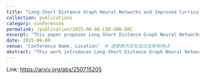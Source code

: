 ```yaml
---
title: "Long-Short Distance Graph Neural Networks and Improved Curriculum Learning for Emotion Recognition in Conversation"
collection: publications
category: conferences
permalink: /publication/2025-06-08-LSD-GNN-ERC
excerpt: "This paper proposes Long-Short Distance Graph Neural Networks combined with improved curriculum learning for emotion recognition in conversations."
date: 2025-06-08
venue: "Conference Name, Location"  # 请替换为实际会议名称和地点
abstract: "This work introduces Long-Short Distance Graph Neural Networks (LSD-GNNs) to model both local and global contextual dependencies in conversations for emotion recognition. An improved curriculum learning strategy is applied to optimize training. Experiments show the proposed model outperforms previous approaches on benchmark datasets."
---
```

Link: https://arxiv.org/abs/2507.15205
